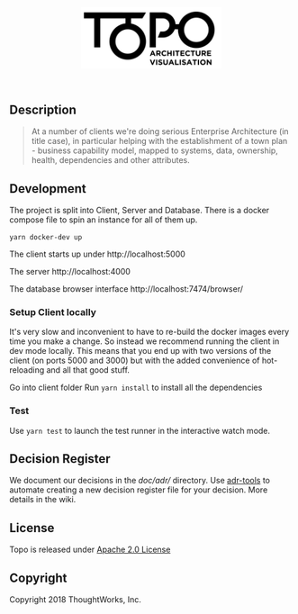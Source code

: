 <p align="center">
  <img align="center" src="client/src/resources/img/Topo-02.png" width="250" alt="TOPO" />
</p>

<br/>

## Description
> At a number of clients we're doing serious Enterprise Architecture (in title case), in particular helping with the establishment of a town plan - business capability model, mapped to systems, data, ownership, health, dependencies and other attributes.

## Development
The project is split into Client, Server and Database. There is a docker compose file to spin an instance for all of them up.
```
yarn docker-dev up
``` 
The client starts up under http://localhost:5000

The server http://localhost:4000

The database browser interface http://localhost:7474/browser/

### Setup Client locally 
It's very slow and inconvenient to have to re-build the docker images every time
you make a change. So instead we recommend running the client in dev mode
locally. This means that you end up with two versions of the client (on ports
5000 and 3000) but with the added convenience of hot-reloading and all that
good stuff.

Go into client folder
Run `yarn install` to install all the dependencies

### Test
Use `yarn test` to launch the test runner in the interactive watch mode.

## Decision Register

We document our decisions in the *doc/adr/* directory. Use [adr-tools](https://github.com/npryce/adr-tools) to automate creating a new decision register file for your decision. More details in the wiki.

## License

Topo is released under [Apache 2.0 License](https://www.apache.org/licenses/LICENSE-2.0)

## Copyright

Copyright 2018 ThoughtWorks, Inc.
